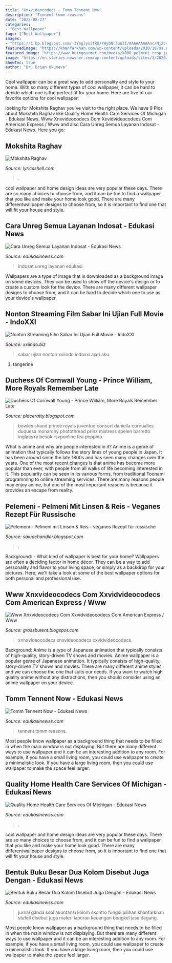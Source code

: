 ```yaml
---
title: "Xnxvideocodecs ~ Tomm Tennent Now"
description: "Tennent tomm reasons"
date: "2022-08-27"
categories:
- "Best Wallpaper"
tags: ["Best Wallpaper"]
images:
- "https://1.bp.blogspot.com/-IYmglysifK8/YHybNr3uuII/AAAAAAAAAnc/Nj2cvmFMIFINc_RcosCZhJXn1XAingC1ACLcBGAsYHQ/s16000/123701518_206965750830419_2448736474768993525_n.jpg"
featuredImage: "https://khanfarkhan.com/wp-content/uploads/2020/10/ss.png"
featured_image: "https://www.heimgourmet.com/media/k800_pelmeni_crop.jpg/rh/pelmeni.jpg"
image: "https://en.stories.newsner.com/wp-content/uploads/sites/3/2020/09/Skärmavbild-2020-09-29-kl.-21.49.55.png"
ShowToc: true
author: "Dr. Brian Okuneva"
---
```



Cool wallpaper can be a great way to add personality and style to your home. With so many different types of cool wallpaper, it can be hard to decide which one is the perfect fit for your home. Here are five of our favorite options for cool wallpaper: 

	

		
looking for Mokshita Raghav you've visit to the right place. We have 9 Pics about Mokshita Raghav like Quality Home Health Care Services Of Michigan - Edukasi News, Www Xnxvideocodecs Com Xxvidvideocodecs Com American Express / Www and also Cara Unreg Semua Layanan Indosat - Edukasi News. Here you go:
		
    
## Mokshita Raghav

<img loading=lazy src="https://1.bp.blogspot.com/-IYmglysifK8/YHybNr3uuII/AAAAAAAAAnc/Nj2cvmFMIFINc_RcosCZhJXn1XAingC1ACLcBGAsYHQ/s16000/123701518_206965750830419_2448736474768993525_n.jpg" onerror="this.onerror=null;this.src='https://tse3.mm.bing.net/th?id=OIP.YnrcgnWjpttxQQAcpvwtBQHaJQ&amp;pid=15.1';" alt="Mokshita Raghav">

_Source: lyricsshell.com_

>. 

	

cool wallpaper and home design ideas are very popular these days. There are so many choices to choose from, and it can be fun to find a wallpaper that you like and make your home look good. There are many differentwallpaper designs to choose from, so it is important to find one that will fit your house and style.

    
## Cara Unreg Semua Layanan Indosat - Edukasi News

<img loading=lazy src="https://edukasinewss.com/wp-content/uploads/2021/08/Cara-Unreg-Penyedot-Pulsa-Indosat-Melalui-Dial-Telepon-1050x525.png" onerror="this.onerror=null;this.src='https://tse1.mm.bing.net/th?id=OIP.hkyS_5-AtYH29P7Es2YpYQHaDt&amp;pid=15.1';" alt="Cara Unreg Semua Layanan Indosat - Edukasi News">

_Source: edukasinewss.com_

>indosat unreg layanan edukasi. 

	

Wallpapers are a type of image that is downloaded as a background image on some devices. They can be used to show off the device's design or to create a custom look for the device. There are many different wallpaper designs to choose from, and it can be hard to decide which one to use as your device's wallpaper.

    
## Nonton Streaming Film Sabar Ini Ujian Full Movie - IndoXXI

<img loading=lazy src="http://xxiindo.biz/wp-content/uploads/2020/09/Nonton-Streaming-Film-Sabar-Ini-Ujian-Full-Movie.jpg" onerror="this.onerror=null;this.src='https://tse4.mm.bing.net/th?id=OIP.N0ag_iEhdAw-8dvQczOQWgHaEK&amp;pid=15.1';" alt="Nonton Streaming Film Sabar Ini Ujian Full Movie - IndoXXI">

_Source: xxiindo.biz_

>sabar ujian nonton xxiindo indoxxi ajari aku. 

	

1. tangerine 

    
## Duchess Of Cornwall Young - Prince William, More Royals Remember Late

<img loading=lazy src="https://i.pinimg.com/originals/af/d0/ee/afd0ee8a39f71dc38e396a362d1f9a96.jpg" onerror="this.onerror=null;this.src='https://tse1.mm.bing.net/th?id=OIP.m2vrxEvcpYvThd2mICvMKQHaLr&amp;pid=15.1';" alt="Duchess Of Cornwall Young - Prince William, More Royals Remember Late">

_Source: placeratty.blogspot.com_

>bowles shand prince royals juventud consort daniella cornualles duquesa monarchy photothread prinz mistress spelen barretto inglaterra besök rsvponline fea peppino. 

	

What is anime and why are people interested in it?
Anime is a genre of animation that typically follows the story lines of young people in Japan. It has been around since the late 1800s and has seen many changes over the years. One of the most recent changes is that anime has become more popular than ever, with people from all walks of life becoming interested in it. This popularity can be seen in its various forms, from traditional Toonami programming to online streaming services. There are many reasons people may enjoy anime, but one of the most important reasons is because it provides an escape from reality.

    
## Pelemeni - Pelmeni Mit Linsen &amp; Reis - Veganes Rezept Für Russische

<img loading=lazy src="https://www.heimgourmet.com/media/k800_pelmeni_crop.jpg/rh/pelmeni.jpg" onerror="this.onerror=null;this.src='https://tse4.mm.bing.net/th?id=OIP.93eg2k4YDtq52PApoM3rfAAAAA&amp;pid=15.1';" alt="Pelemeni - Pelmeni mit Linsen &amp; Reis - veganes Rezept für russische">

_Source: saiuachandler.blogspot.com_

>. 

	

Background: - What kind of wallpaper is best for your home?
Wallpapers are often a deciding factor in home décor. They can be a way to add personality and flavor to your living space, or simply as a backdrop for your pictures. Here, we'll take a look at some of the best wallpaper options for both personal and professional use.

    
## Www Xnxvideocodecs Com Xxvidvideocodecs Com American Express / Www

<img loading=lazy src="https://lh6.googleusercontent.com/proxy/H8Lpiz3eaCKxqrqftumFqsLjWSugQLY0G9ifqjcg9ekO05vq2C_3mHNyfsEiV4WoYpVMHjogHV_01inA8aJ2qdh4HOHt50G7cKvDyLAIl_FEGHONNV59KlHNbcX8qG184D_gX8XHlA4EJ18T_-U3=w1200-h630-p-k-no-nu" onerror="this.onerror=null;this.src='https://tse2.mm.bing.net/th?id=OIP.o6hyYSpFj3nvvyJ7oIfMvgHaD4&amp;pid=15.1';" alt="Www Xnxvideocodecs Com Xxvidvideocodecs Com American Express / Www">

_Source: grossbutent.blogspot.com_

>xnnxvideocodecs xnxvideocodecs xxvidvideocodecs. 

	

Background: Anime is a type of Japanese animation that typically consists of high-quality, story-driven TV shows and movies.
Anime wallpaper is a popular genre of Japanese animation. It typically consists of high-quality, story-driven TV shows and movies. There are many different anime styles and we can choose the one that suits our needs. If you want to watch high quality anime without any distractions, then you should consider using an anime wallpaper on your device.

    
## Tomm Tennent Now - Edukasi News

<img loading=lazy src="https://en.stories.newsner.com/wp-content/uploads/sites/3/2020/09/Skärmavbild-2020-09-29-kl.-21.49.55.png" onerror="this.onerror=null;this.src='https://tse3.mm.bing.net/th?id=OIP.pqL6jBeGxxXTsU6CVq9HOQHaFf&amp;pid=15.1';" alt="Tomm Tennent Now - Edukasi News">

_Source: edukasinewss.com_

>tennent tomm reasons. 

	

Most people know wallpaper as a background thing that needs to be filled in when the main window is not displaying. But there are many different ways to use wallpaper and it can be an interesting addition to any room. For example, if you have a small living room, you could use wallpaper to create a minimalistic look. If you have a large living room, then you could use wallpaper to make the space feel larger.

    
## Quality Home Health Care Services Of Michigan - Edukasi News

<img loading=lazy src="https://edukasinewss.com/wp-content/uploads/2021/05/66143b302fca703011c77b59807e3df7-1024x543.jpg" onerror="this.onerror=null;this.src='https://tse3.mm.bing.net/th?id=OIP.PJi2uBcqBMoD6Taf5vTaGAHaD7&amp;pid=15.1';" alt="Quality Home Health Care Services Of Michigan - Edukasi News">

_Source: edukasinewss.com_

>. 

	

cool wallpaper and home design ideas are very popular these days. There are so many choices to choose from, and it can be fun to find a wallpaper that you like and make your home look good. There are many differentwallpaper designs to choose from, so it is important to find one that will fit your house and style.

    
## Bentuk Buku Besar Dua Kolom Disebut Juga Dengan - Edukasi News

<img loading=lazy src="https://khanfarkhan.com/wp-content/uploads/2020/10/ss.png" onerror="this.onerror=null;this.src='https://tse4.mm.bing.net/th?id=OIP.hSUizvZCvF0iOZPvono-vQHaDO&amp;pid=15.1';" alt="Bentuk Buku Besar Dua Kolom Disebut Juga Dengan - Edukasi News">

_Source: edukasinewss.com_

>jurnal ganda soal akuntansi kolom skontro fungsi pilihan khanfarkhan stafell disebut juga materi laporan keuangan bengkel jasa dagang. 

	

Most people know wallpaper as a background thing that needs to be filled in when the main window is not displaying. But there are many different ways to use wallpaper and it can be an interesting addition to any room. For example, if you have a small living room, you could use wallpaper to create a minimalistic look. If you have a large living room, then you could use wallpaper to make the space feel larger.

